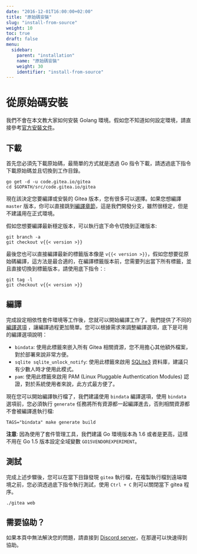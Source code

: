 ```yaml
---
date: "2016-12-01T16:00:00+02:00"
title: "原始碼安裝"
slug: "install-from-source"
weight: 10
toc: true
draft: false
menu:
  sidebar:
    parent: "installation"
    name: "原始碼安裝"
    weight: 30
    identifier: "install-from-source"
---
```


# 從原始碼安裝

我們不會在本文教大家如何安裝 Golang 環境。假如您不知道如何設定環境，請直接參考[官方安裝文件](https://golang.org/doc/install)。

## 下載

首先您必須先下載原始碼，最簡單的方式就是透過 Go 指令下載，請透過底下指令下載原始碼並且切換到工作目錄。

```
go get -d -u code.gitea.io/gitea
cd $GOPATH/src/code.gitea.io/gitea
```

現在該決定您要編譯或安裝的 Gitea 版本，您有很多可以選擇。如果您想編譯 `master` 版本，你可以直接跳到[編譯章節](#build)，這是我們開發分支，雖然很穩定，但是不建議用在正式環境。

假如您想要編譯最新穩定版本，可以執行底下命令切換到正確版本:

```
git branch -a
git checkout v{{< version >}}
```

最後您也可以直接編譯最新的標籤版本像是 `v{{< version >}}`，假如您想要從原始碼編譯，這方法是最合適的，在編譯標籤版本前，您需要列出當下所有標籤，並且直接切換到標籤版本，請使用底下指令：:

```
git tag -l
git checkout v{{< version >}}
```

## 編譯

完成設定相依性套件環境等工作後，您就可以開始編譯工作了。我們提供了不同的[編譯選項](https://github.com/go-gitea/gitea/blob/master/Makefile) ，讓編譯過程更加簡單。您可以根據需求來調整編譯選項，底下是可用的編譯選項說明：

* `bindata`: 使用此標籤來嵌入所有 Gitea 相關資源，您不用擔心其他額外檔案，對於部署來說非常方便。
* `sqlite sqlite_unlock_notify`: 使用此標籤來啟用 [SQLite3](https://sqlite.org/) 資料庫，建議只有少數人時才使用此模式。
* `pam`: 使用此標籤來啟用 PAM (Linux Pluggable Authentication Modules) 認證，對於系統使用者來說，此方式最方便了。

現在您可以開始編譯執行檔了，我們建議使用 `bindata` 編譯選項，使用 `bindata` 選項前，您必須執行 `generate` 任務將所有資源都一起編譯進去，否則相關資源都不會被編譯進執行檔:

```
TAGS="bindata" make generate build
```

**注意**: 因為使用了套件管理工具，我們建議 Go 環境版本為 1.6 或者是更高，這樣不用在 Go 1.5 版本設定全域變數 `GO15VENDOREXPERIMENT`。

## 測試

完成上述步驟後，您可以在當下目錄發現 `gitea` 執行檔，在複製執行檔到遠端環境之前，您必須透過底下指令執行測試，使用 `Ctrl + C` 則可以關閉當下 gitea 程序。

```
./gitea web
```

## 需要協助？

如果本頁中無法解決您的問題，請直接到 [Discord server](https://discord.gg/NsatcWJ)，在那邊可以快速得到協助。

